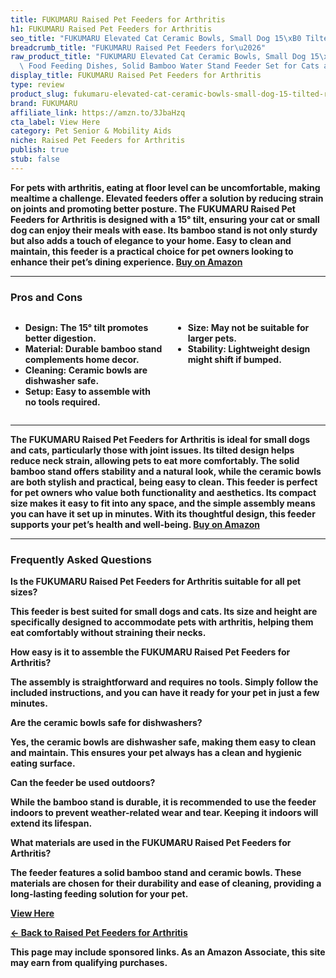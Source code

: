 ```yaml
---
title: FUKUMARU Raised Pet Feeders for Arthritis
h1: FUKUMARU Raised Pet Feeders for Arthritis
seo_title: "FUKUMARU Elevated Cat Ceramic Bowls, Small Dog 15\xB0 Tilted\u2026"
breadcrumb_title: "FUKUMARU Raised Pet Feeders for\u2026"
raw_product_title: "FUKUMARU Elevated Cat Ceramic Bowls, Small Dog 15\xB0 Tilted Raised\
  \ Food Feeding Dishes, Solid Bamboo Water Stand Feeder Set for Cats and Puppy"
display_title: FUKUMARU Raised Pet Feeders for Arthritis
type: review
product_slug: fukumaru-elevated-cat-ceramic-bowls-small-dog-15-tilted-raised-food-fee-34a1cf91
brand: FUKUMARU
affiliate_link: https://amzn.to/3JbaHzq
cta_label: View Here
category: Pet Senior & Mobility Aids
niche: Raised Pet Feeders for Arthritis
publish: true
stub: false
---
```


<div id="intro" class="full-width">
  <p><strong>For pets with arthritis, eating at floor level can be uncomfortable, making mealtime a challenge. Elevated feeders offer a solution by reducing strain on joints and promoting better posture. The FUKUMARU Raised Pet Feeders for Arthritis is designed with a 15° tilt, ensuring your cat or small dog can enjoy their meals with ease. Its bamboo stand is not only sturdy but also adds a touch of elegance to your home. Easy to clean and maintain, this feeder is a practical choice for pet owners looking to enhance their pet’s dining experience. <a href="https://amzn.to/3JbaHzq" rel="nofollow sponsored noopener" target="_blank"><strong>Buy on Amazon</strong></a></p>
</div>

<hr />
<h3 id="pros-cons">Pros and Cons</h3>
<div class="pc-grid" style="display:grid;grid-template-columns:1fr 1fr;gap:16px;">
  <ul>
    <li><strong>Design:</strong> The 15° tilt promotes better digestion.</li>
    <li><strong>Material:</strong> Durable bamboo stand complements home decor.</li>
    <li><strong>Cleaning:</strong> Ceramic bowls are dishwasher safe.</li>
    <li><strong>Setup:</strong> Easy to assemble with no tools required.</li>
  </ul>
  <ul>
    <li><strong>Size:</strong> May not be suitable for larger pets.</li>
    <li><strong>Stability:</strong> Lightweight design might shift if bumped.</li>
  </ul>
</div>
<hr />

<div class="full-width">
  <p>The FUKUMARU Raised Pet Feeders for Arthritis is ideal for small dogs and cats, particularly those with joint issues. Its tilted design helps reduce neck strain, allowing pets to eat more comfortably. The solid bamboo stand offers stability and a natural look, while the ceramic bowls are both stylish and practical, being easy to clean. This feeder is perfect for pet owners who value both functionality and aesthetics. Its compact size makes it easy to fit into any space, and the simple assembly means you can have it set up in minutes. With its thoughtful design, this feeder supports your pet’s health and well-being. <a href="https://amzn.to/3JbaHzq" rel="nofollow sponsored noopener" target="_blank"><strong>Buy on Amazon</strong></a></p>
</div>

<hr />
<h3 id="faqs">Frequently Asked Questions</h3>

<p><strong>Is the FUKUMARU Raised Pet Feeders for Arthritis suitable for all pet sizes?</strong></p>
<p>This feeder is best suited for small dogs and cats. Its size and height are specifically designed to accommodate pets with arthritis, helping them eat comfortably without straining their necks.</p>

<p><strong>How easy is it to assemble the FUKUMARU Raised Pet Feeders for Arthritis?</strong></p>
<p>The assembly is straightforward and requires no tools. Simply follow the included instructions, and you can have it ready for your pet in just a few minutes.</p>

<p><strong>Are the ceramic bowls safe for dishwashers?</strong></p>
<p>Yes, the ceramic bowls are dishwasher safe, making them easy to clean and maintain. This ensures your pet always has a clean and hygienic eating surface.</p>

<p><strong>Can the feeder be used outdoors?</strong></p>
<p>While the bamboo stand is durable, it is recommended to use the feeder indoors to prevent weather-related wear and tear. Keeping it indoors will extend its lifespan.</p>

<p><strong>What materials are used in the FUKUMARU Raised Pet Feeders for Arthritis?</strong></p>
<p>The feeder features a solid bamboo stand and ceramic bowls. These materials are chosen for their durability and ease of cleaning, providing a long-lasting feeding solution for your pet.</p>
<p><a class="btn" href="https://amzn.to/3JbaHzq" target="_blank" rel="nofollow sponsored noopener">View Here</a></p>
<p><a href="/roundups/pet-senior-mobility-aids/raised-pet-feeders-for-arthritis/">← Back to Raised Pet Feeders for Arthritis</a></p>
<aside class="disclosure">This page may include sponsored links. As an Amazon Associate, this site may earn from qualifying purchases.</aside>
